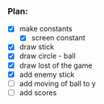 ### Plan:
- [x] make constants
  - [x] screen constant
- [x] draw stick
- [x] draw circle - ball
- [x] draw lost of the game
- [x] add enemy stick
- [ ] add moving of ball to y
- [ ] add scores
